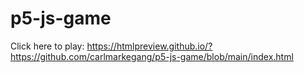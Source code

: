 # p5-js-game

Click here to play: https://htmlpreview.github.io/?https://github.com/carlmarkegang/p5-js-game/blob/main/index.html